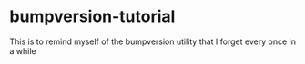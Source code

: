 # bumpversion-tutorial
This is to remind myself of the bumpversion utility that I forget every once in a while

